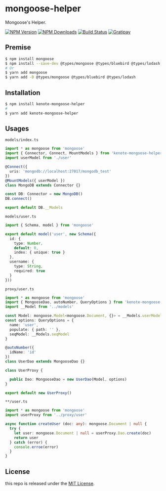 # mongoose-helper

Mongoose's Helper.

[![NPM Version][npm-image]][npm-url]
[![NPM Downloads][downloads-image]][downloads-url]
[![Build Status][travis-image]][travis-url]
[![Gratipay][licensed-image]][licensed-url]

## Premise

```bash
$ npm install mongoose
$ npm install --save-dev @types/mongoose @types/bluebird @types/lodash
# Or
$ yarn add mongoose
$ yarn add -D @types/mongoose @types/bluebird @types/lodash
```

## Installation

```bash
$ npm install kenote-mongoose-helper
#
$ yarn add kenote-mongoose-helper
```

## Usages

`models/index.ts`

```ts
import * as mongoose from 'mongoose'
import { Connector, Connect, MountModels } from 'kenote-mongoose-helper'
import userModel from './user'

@Connect({
  uris: 'mongodb://localhost:27017/mongodb_test'
})
@MountModels({ userModel })
class MongoDB extends Connector {}

const DB: Connector = new MongoDB()
DB.connect()

export default DB.__Models
```

`models/user.ts`

```ts
import { Schema, model } from 'mongoose'

export default model('user', new Schema({
  id: {
    type: Number,
    default: 0,
    index: { unique: true }
  },
  username: {
    type: String,
    required: true
  }
}))
```

`proxy/user.ts`

```ts
import * as mongoose from 'mongoose' 
import { MongooseDao, autoNumber, QueryOptions } from 'kenote-mongoose-helper'
import __Model from '../models'

const Model: mongoose.Model<mongoose.Document, {}> = __Models.userModel
const options: QueryOptions = {
  name: 'user',
  populate: { path: '' },
  seqModel: __Models.seqModel
}

@autoNumber({
  idName: 'id'
})
class UserDao extends MongooseDao {}

class UserProxy {

  public Dao: MongooseDao = new UserDao(Model, options)
}

export default new UserProxy()
```

`**/user.ts`

```ts
import * as mongoose from 'mongoose'
import userProxy from '../proxy/user'

async function createUser (doc: any): mongoose.Document | null {
  try {
    let user: mongoose.Document | null = userProxy.Dao.create(doc)
    return user
  } catch (error) {
    console.erroe(error)
  }
}
```

## License

this repo is released under the [MIT License](https://github.com/kenote/mongoose-helper/blob/master/LICENSE).

[npm-image]: https://img.shields.io/npm/v/kenote-mongoose-helper.svg
[npm-url]: https://www.npmjs.com/package/kenote-mongoose-helper
[downloads-image]: https://img.shields.io/npm/dm/kenote-mongoose-helper.svg
[downloads-url]: https://www.npmjs.com/package/kenote-mongoose-helper
[travis-image]: https://travis-ci.com/kenote/mongoose-helper.svg?branch=master
[travis-url]: https://travis-ci.com/kenote/mongoose-helper
[licensed-image]: https://img.shields.io/badge/license-MIT-blue.svg
[licensed-url]: https://github.com/kenote/mongoose-helper/blob/master/LICENSE